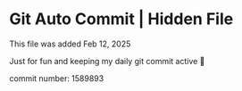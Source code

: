 # Git Auto Commit | Hidden File

This file was added Feb 12, 2025

Just for fun and keeping my daily git commit active 🤪

commit number: 1589893
